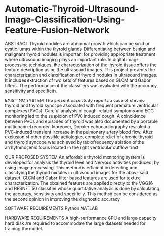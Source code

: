 # Automatic-Thyroid-Ultrasound-Image-Classification-Using-Feature-Fusion-Network

ABSTRACT
Thyroid nodules are abnormal growth which can be solid or cystic lumps within the thyroid glands. 
Differentiating between benign and malignant thyroid nodules is important for providing appropriate treatment where ultrasound imaging plays an important role.
In digital image processing techniques, the characterization of the thyroid tissue offers the texture description using the ultrasound images. 
This project presents the characterization and classification of thyroid nodules in ultrasound images. It includes extraction of two sets of features based on GLCM and Gabor filters. 
The performance of the classifiers was evaluated with the accuracy, sensitivity and specificity.

EXISTING SYSTEM
The present case study reports a case of chronic thyroid and thyroid syncope associated with frequent premature ventricular complexes (PVCs). 
Careful analysis of cough-related symptoms and ECG monitoring led to the suspicion of PVC induced cough. 
A coincidence between PVCs and episodes of thyroid was also documented by a portable multichannel recorder. 
Moreover, Doppler echocardiography revealed a PVC-induced transient increase in the pulmonary artery blood flow. 
After exclusion of other possible aetiologies, complete relief of chronic thyroid and thyroid syncope was achieved by radiofrequency ablation of the arrhythmogenic focus located in the right ventricular outflow tract. 


OUR PROPOSED SYSTEM
An affordable thyroid monitoring system is developed for analysis the thyroid level and Nervous activities produced, by using image processing.
This method is efficient in detecting and classifying the thyroid nodules in ultrasound images for the above said dataset. 
GLCM and Gabor filter based features are used for texture characterization. 
The obtained features are applied directly to the VGG16 and RESNET 50 classifier whose quantitative analysis is done by calculating the accuracy, sensitivity and specificity. 
This method can be considered as the second opinion in improving the diagnostic accuracy

SOFTWARE REQUIREMENTS 
Python
MATLAB

HARDWARE REQUIREMENTS
A high-performance GPU and large-capacity hard disk are required to accommodate the large datasets needed for training the model.


